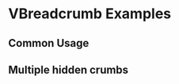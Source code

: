 # VBreadcrumb Examples

## Common Usage
<code-tab>
<template #example>
<CommonUsageExample />
</template>
<template #code>

```vue
<!--@include: ./components/breadcrumb/CommonUsageExample.vue -->
```
</template>
</code-tab>

## Multiple hidden crumbs
<code-tab>
<template #example>
<MultipleHiddenCrumbsExample />
</template>
<template #code>

```vue
<!--@include: ./components/breadcrumb/MultipleHiddenCrumbsExample.vue -->
```
</template>
</code-tab>

<script setup lang="ts">
import CodeTab from '../custom/CodeTab.vue';
import { defineClientComponent } from 'vitepress';

const CommonUsageExample = defineClientComponent(() =>  import('./components/breadcrumb/CommonUsageExample.vue'));
const MultipleHiddenCrumbsExample = defineClientComponent(() =>  import('./components/breadcrumb/MultipleHiddenCrumbsExample.vue'));
</script>
